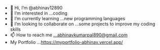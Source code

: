 - 👋 Hi, I’m @abhinav12890
- 👀 I’m interested in ...coding
- 🌱 I’m currently learning ...new programming languages
- 💞️ I’m looking to collaborate on ...some projects to improve my coding skills
- 📫 How to reach me ...abhinavkumarpal890@gmail.com
- My Portfolio ...https://myportfolio-abhinav.vercel.app/


<!---
abhinav12890/abhinav12890 is a ✨ special ✨ repository because its `README.md` (this file) appears on your GitHub profile.
You can click the Preview link to take a look at your changes.
--->
